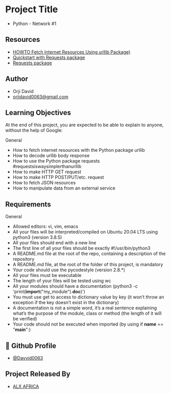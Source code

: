 
# Project Title
- Python - Network #1
## Resources

 - [HOWTO Fetch Internet Resources Using urllib Package)](https://intranet.alxswe.com/rltoken/KoRrs5dVWsb-B82e-M1TQQ)
  - [Quickstart with Requests package](https://intranet.alxswe.com/rltoken/OGcRGPr7TSWtzypDd0ZibQ)
  - [Requests package](https://intranet.alxswe.com/rltoken/dUNaNQrV2bMSstILitQbXQ)

## Author

- Orji David 
- orjidavid0063@gmail.com


## Learning Objectives


At the end of this project, you are expected to be able to explain to anyone, without the help of Google:

General
- How to fetch internet resources with the Python package urllib
- How to decode urllib body response
- How to use the Python package requests #requestsiswaysimplerthanurllib
- How to make HTTP GET request
- How to make HTTP POST/PUT/etc. request
- How to fetch JSON resources
- How to manipulate data from an external service
## Requirements

General
- Allowed editors: vi, vim, emacs
- All your files will be interpreted/compiled on Ubuntu 20.04 LTS using python3 (version 3.8.5)
- All your files should end with a new line
- The first line of all your files should be exactly #!/usr/bin/python3
- A README.md file at the root of the repo, containing a description of the repository
- A README.md file, at the root of the folder of this project, is mandatory
- Your code should use the pycodestyle (version 2.8.*)
- All your files must be executable
- The length of your files will be tested using wc
- All your modules should have a documentation (python3 -c 'print(__import__("my_module").__doc__)')
- You must use get to access to dictionary value by key (it won’t throw an exception if the key doesn’t exist in the dictionary)
- A documentation is not a simple word, it’s a real sentence explaining what’s the purpose of the module, class or method (the length of it will be verified)
- Your code should not be executed when imported (by using if __name__ == "__main__":)
## 🔗 Github Profile
- [@Dayvid0063](https://github.com/Dayvid0063)


## Project Released By

- [ALX AFRICA](https://www.alxafrica.com/)
